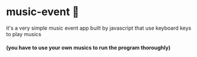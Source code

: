 # music-event :musical_note:
it's a very simple music event app built by javascript that use keyboard keys to play musics

#### (you have to use your own musics to run the program thoroughly)
